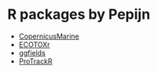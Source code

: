 
# R packages by Pepijn

- [CopernicusMarine](CopernicusMarine)
- [ECOTOXr](ECOTOXr)
- [ggfields](ggfields)
- [ProTrackR](ProTrackR)
